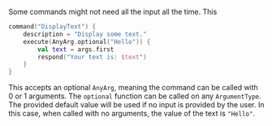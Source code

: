 Some commands might not need all the input all the time. This

```kotlin
command("DisplayText") {
    description = "Display some text."
    execute(AnyArg.optional("Hello")) {
        val text = args.first
        respond("Your text is: $text")
    }
}
```

This accepts an optional `AnyArg`, meaning the command can be called with 0 or 1 arguments. The `optional` function can be called on any `ArgumentType`. The provided default value will be used if no input is provided by the user. In this case, when called with no arguments, the value of the text is `"Hello"`.
